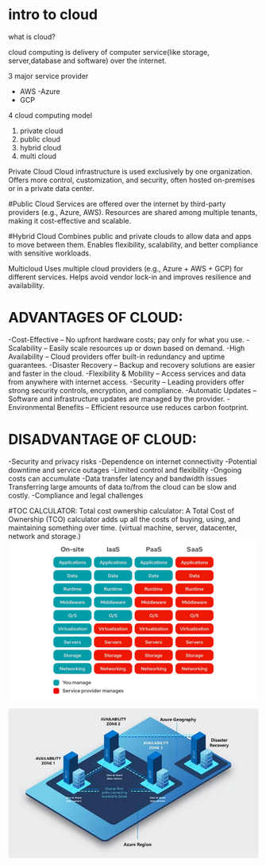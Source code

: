 # intro to cloud

what is cloud?

cloud computing is delivery of computer service(like storage, server,database and software) over the internet.

3 major service provider

- AWS
-Azure
- GCP

4 cloud computing model

1. private cloud
2. public cloud
3. hybrid cloud
4. multi cloud

Private Cloud
Cloud infrastructure is used exclusively by one organization.
Offers more control, customization, and security, often hosted on-premises or in a private data center.

#Public Cloud
Services are offered over the internet by third-party providers (e.g., Azure, AWS).
Resources are shared among multiple tenants, making it cost-effective and scalable.

#Hybrid Cloud
Combines public and private clouds to allow data and apps to move between them.
Enables flexibility, scalability, and better compliance with sensitive workloads.

Multicloud
Uses multiple cloud providers (e.g., Azure + AWS + GCP) for different services.
Helps avoid vendor lock-in and improves resilience and availability.

# ADVANTAGES OF CLOUD:

-Cost-Effective – No upfront hardware costs; pay only for what you use.
-Scalability – Easily scale resources up or down based on demand.
-High Availability – Cloud providers offer built-in redundancy and uptime guarantees.
-Disaster Recovery – Backup and recovery solutions are easier and faster in the cloud.
-Flexibility & Mobility – Access services and data from anywhere with internet access.
-Security – Leading providers offer strong security controls, encryption, and compliance.
-Automatic Updates – Software and infrastructure updates are managed by the provider.
-Environmental Benefits – Efficient resource use reduces carbon footprint.

# DISADVANTAGE OF CLOUD: 

-Security and privacy risks
-Dependence on internet connectivity
-Potential downtime and service outages
-Limited control and flexibility
-Ongoing costs can accumulate
-Data transfer latency and bandwidth issues
    Transferring large amounts of data to/from the cloud can be slow and costly.
-Compliance and legal challenges

#TOC CALCULATOR:
Total cost ownership calculator:
A Total Cost of Ownership (TCO) calculator adds up all the costs of buying, using, and maintaining something over time.
(virtual machine, server, datacenter, network and storage.)
![img_1.png](img_1.png)

![img.png](img.png)




